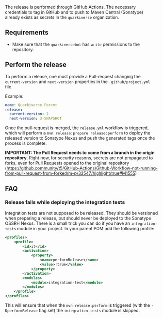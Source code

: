 The release is performed through GitHub Actions. The necessary credentials to tag in GitHub and to push to Maven Central (Sonatype)
already exists as secrets in the `quarkiverse` organization. 

## Requirements 

- Make sure that the `quarkiversebot` has `write` permissions to the repository. 

## Perform the release 

To perform a release, one must provide a Pull-request changing the `current-version` and `next-version` properties in the `.github/project.yml` file.

Example: 
```yaml
name: Quarkiverse Parent
release:
  current-version: 2
  next-version: 3-SNAPSHOT    
```

Once the pull-request is merged, the `release.yml` workflow is triggered, which will perform a `mvn release:prepare release:perform` to deploy the released version to Sonatype Nexus and push the generated tags once the process is complete. 

**IMPORTANT: The Pull Request needs to come from a branch in the origin repository.** 
Right now, for security reasons, secrets are not propagated to forks, even for Pull Requests opened to the original repository (https://github.community/t5/GitHub-Actions/Github-Workflow-not-running-from-pull-request-from-forked/m-p/33547/highlight/true#M1555)

## FAQ

### Release fails while deploying the integration tests

Integration tests are not supposed to be released. They should be versioned when preparing a release, but should never be deployed to the Sonatype OSSRH Nexus.
There is a small trick you can do if you have an `integration-tests` module in your project. In your parent POM add the following profile: 

```xml
<profiles>
    <profile>
        <id>it</id>
        <activation>
            <property>
                <name>performRelease</name>
                <value>!true</value>
            </property>
        </activation>
        <modules>
            <module>integration-test</module>
        </modules>
    </profile>
</profiles>
```

This will ensure that when the `mvn release:perform` is triggered (with the `-DperformRelease` flag set) the `integration-tests` module is skipped.

